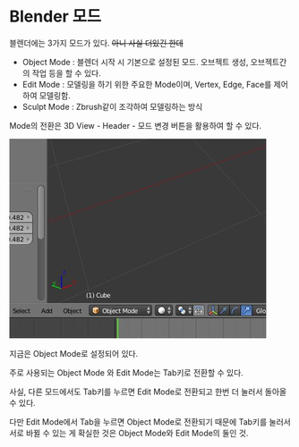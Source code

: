 # Blender 모드

블렌더에는 3가지 모드가 있다. ~~아니 사실 더있긴 한데~~

* Object Mode : 블렌더 시작 시 기본으로 설정된 모드. 오브젝트 생성, 오브젝트간의 작업 등을 할 수 있다.
* Edit Mode : 모델링을 하기 위한 주요한 Mode이며, Vertex, Edge, Face를 제어하여 모델링함.
* Sculpt Mode : Zbrush같이 조각하여 모델링하는 방식



Mode의 전환은 3D View - Header - 모드 변경 버튼을 활용하여 할 수 있다.

![image](./ObjectMode.JPG)

지금은 Object Mode로 설정되어 있다.



주로 사용되는 Object Mode 와 Edit Mode는 Tab키로 전환할 수 있다.

사실, 다른 모드에서도 Tab키를 누르면 Edit Mode로 전환되고 한번 더 눌러서 돌아올 수 있다.

다만 Edit Mode에서 Tab을 누르면 Object Mode로 전환되기 때문에 Tab키를 눌러서 서로 바뀔 수 있는 게 확실한 것은 Object Mode와 Edit Mode의 둘인 것.

